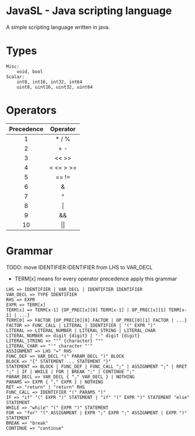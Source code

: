 # JavaSL - Java scripting language

A simple scripting language written in java.

# Types
```
Misc:
    void, bool
Scalar:
    int8, int16, int32, int64
    uint8, uint16, uint32, uint64
```

# Operators
| Precedence | Operator |
|:----------:|:--------:|
|1|* / %|
|2|+ -|
|3|<< >>|
|4|< <= > >=|
|5|== !=|
|6|&|
|7|^|
|8|\||
|9|&&|
|10|\|\||

# Grammar
TODO: move IDENTIFIER IDENTIFIER from LHS to VAR_DECL  
- TERM[x] means for every operator precedence apply this grammar 
```
LHS => IDENTIFIER | VAR_DECL | IDENTIFIER IDENTIFIER
VAR_DECL => TYPE IDENTIFIER
RHS => EXPR
EXPR => TERM[x]
TERM[x] => TERM[x-1] {OP_PREC[x][0] TERM[x-1] | OP_PREC[x][1] TERM[x-1] | ...}
TERM[0] => FACTOR {OP_PREC[0][0] FACTOR | OP_PREC[0][1] FACTOR | ...}
FACTOR => FUNC_CALL | LITERAL | IDENTIFIER | "(" EXPR ")"
LITERAL => LITERAL_NUMBER | LITERAL_STRING | LITERAL_CHAR
LITERAL_NUMBER => digit {digit} | "-" digit {digit}
LITERAL_STRING => """ {character} """
LITERAL_CHAR => "'" character "'"
ASSIGNMENT => LHS "=" RHS
FUNC_DEF => VAR_DECL "(" PARAM_DECL ")" BLOCK
BLOCK => "{" STATEMENT ... STATEMENT "}"
STATEMENT => BLOCK | FUNC_DEF | FUNC_CALL ";" | ASSIGNMENT ";" | RRET ";" | IF | WHILE | FOR | BREAK ";" | CONTINUE ";"
PARAM_DECL => VAR_DECL { "," VAR_DECL } | NOTHING
PARAMS => EXPR { "," EXPR } | NOTHING
RET => "return" | "return" RHS
FUNC_CALL => IDENTIFIER "(" PARAMS ")"
IF => "if" "(" EXPR ")" STATEMENT | "if" "(" EXPR ")" STATEMENT "else" STATEMENT
WHILE => "while" "(" EXPR ")" STATEMENT
FOR => "for" "(" ASSIGNMENT | EXPR ";" EXPR ";" ASSIGNMENT | EXPR ")" STATEMENT
BREAK => "break"
CONTINUE => "continue"
```